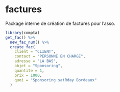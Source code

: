 
<!-- README.md is generated from README.Rmd. Please edit that file -->

# factures

Package interne de création de factures pour l’asso.

``` r
library(compta)
get_fac() %>%
  new_fac_num() %>%
  create_fac(
    client = "CLIENT",
    contact = "PERSONNE EN CHARGE",
    adresse = "LA BAS",
    objet = "Sponsoring",
    quantite = 1,
    prix = 1000,
    quoi = "Sponsoring satRday Bordeaux"
  )
```
